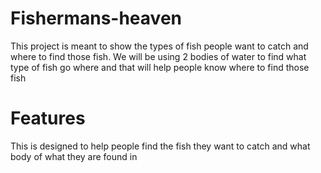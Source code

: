 # Fishermans-heaven
This project is meant to show the types of fish people want to catch and where to find those fish. We will be using 2 bodies of water to find what type of fish go where and that will help people know where to find those fish
# Features
This is designed to help people find the fish they want to catch and what body of what they are found in